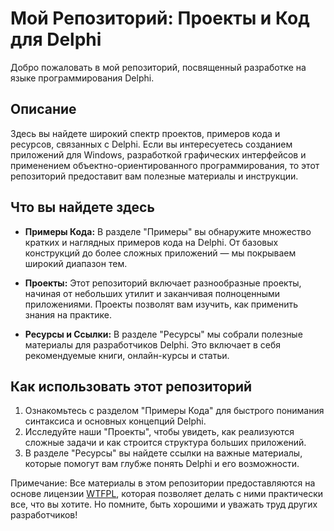# Мой Репозиторий: Проекты и Код для Delphi

Добро пожаловать в мой репозиторий, посвященный разработке на языке программирования Delphi.

## Описание

Здесь вы найдете широкий спектр проектов, примеров кода и ресурсов, связанных с Delphi. Если вы интересуетесь созданием приложений для Windows, разработкой графических интерфейсов и применением объектно-ориентированного программирования, то этот репозиторий предоставит вам полезные материалы и инструкции.

## Что вы найдете здесь

- **Примеры Кода:** В разделе "Примеры" вы обнаружите множество кратких и наглядных примеров кода на Delphi. От базовых конструкций до более сложных приложений — мы покрываем широкий диапазон тем.

- **Проекты:** Этот репозиторий включает разнообразные проекты, начиная от небольших утилит и заканчивая полноценными приложениями. Проекты позволят вам изучить, как применить знания на практике.

- **Ресурсы и Ссылки:** В разделе "Ресурсы" мы собрали полезные материалы для разработчиков Delphi. Это включает в себя рекомендуемые книги, онлайн-курсы и статьи.

## Как использовать этот репозиторий

1. Ознакомьтесь с разделом "Примеры Кода" для быстрого понимания синтаксиса и основных концепций Delphi.
2. Исследуйте наши "Проекты", чтобы увидеть, как реализуются сложные задачи и как строится структура больших приложений.
3. В разделе "Ресурсы" вы найдете ссылки на важные материалы, которые помогут вам глубже понять Delphi и его возможности.

Примечание: Все материалы в этом репозитории предоставляются на основе лицензии [WTFPL](https://github.com/DimaFantasy/IntelHex/blob/master/LICENSE), которая позволяет делать с ними практически все, что вы хотите. Но помните, быть хорошими и уважать труд других разработчиков!
